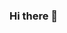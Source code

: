 ### Hi there 👋

<!--
**Henry-C-Lo/Henry-C-Lo** is a ✨ _special_ ✨ repository because its `README.md` (this file) appears on your GitHub profile.

### Warm greetings to you all! I'm Henry Lo! 🤟🏻

[![Website](https://img.shields.io/website?label=henrylo.tech&style=for-the-badge&url=https%3A%2F%2Fcodestackr.com)](http://henrylo.tech)


## I'm a Full Stack Developer!!

- 👨🏻‍💻 I’m currently seeking job opportunities
- 🥅 2020 Goals: learn new technologies and frameworks to gain experience in different fields within tech.
- 🏋️‍♀️ Fun fact: Kettlebell Workout is my favorite exercise


### Connect with me:

[<img align="left" alt="HenryLo | LinkedIn" width="22px" src="https://cdn.jsdelivr.net/npm/simple-icons@v3/icons/linkedin.svg" />][linkedin]
<img align="left" alt="HenryLo | email" width="22px" src="https://cdnjs.cloudflare.com/ajax/libs/simple-icons/3.12.3/gmail.svg" /> henrylo621@gmail.com


### Languages and Tools:

[<img align="left" alt="Visual Studio Code" width="26px" src="https://raw.githubusercontent.com/github/explore/80688e429a7d4ef2fca1e82350fe8e3517d3494d/topics/visual-studio-code/visual-studio-code.png" />][VisualStudioCode]
[<img align="left" alt="HTML5" width="26px" src="https://raw.githubusercontent.com/github/explore/80688e429a7d4ef2fca1e82350fe8e3517d3494d/topics/html/html.png" />][HTML5]
[<img align="left" alt="CSS3" width="26px" src="https://raw.githubusercontent.com/github/explore/80688e429a7d4ef2fca1e82350fe8e3517d3494d/topics/css/css.png" />][CSS3]
[<img align="left" alt="Sass" width="26px" src="https://raw.githubusercontent.com/github/explore/80688e429a7d4ef2fca1e82350fe8e3517d3494d/topics/sass/sass.png" />][Sass]
[<img align="left" alt="JavaScript" width="26px" src="https://raw.githubusercontent.com/github/explore/80688e429a7d4ef2fca1e82350fe8e3517d3494d/topics/javascript/javascript.png" />][JavaScript]
[<img align="left" alt="React" width="26px" src="https://raw.githubusercontent.com/github/explore/80688e429a7d4ef2fca1e82350fe8e3517d3494d/topics/react/react.png" />][React]
[<img align="left" alt="Node.js" width="26px" src="https://raw.githubusercontent.com/github/explore/80688e429a7d4ef2fca1e82350fe8e3517d3494d/topics/nodejs/nodejs.png" />][Node.js]
[<img align="left" alt="MySQL" width="26px" src="https://raw.githubusercontent.com/github/explore/80688e429a7d4ef2fca1e82350fe8e3517d3494d/topics/mysql/mysql.png" />][MySQL]
[<img align="left" alt="MongoDB" width="26px" src="https://raw.githubusercontent.com/github/explore/80688e429a7d4ef2fca1e82350fe8e3517d3494d/topics/mongodb/mongodb.png" />][MongoDB]
[<img align="left" alt="Git" width="26px" src="https://raw.githubusercontent.com/github/explore/80688e429a7d4ef2fca1e82350fe8e3517d3494d/topics/git/git.png" />][Git]
[<img align="left" alt="GitHub" width="26px" src="https://raw.githubusercontent.com/github/explore/78df643247d429f6cc873026c0622819ad797942/topics/github/github.png" />][GitHub]
[<img align="left" alt="Terminal: iTerms2" width="26px" src="https://raw.githubusercontent.com/github/explore/80688e429a7d4ef2fca1e82350fe8e3517d3494d/topics/terminal/terminal.png" />][Terminal]


[linkedin]: https://www.linkedin.com/in/henry-lo-0621/
[VisualStudioCode]: https://code.visualstudio.com/
[HTML5]: https://www.w3.org/html/
[CSS3]: https://www.w3.org/Style/CSS/
[Sass]:https://sass-lang.com/
[JavaScript]:http://www.ecmascript.org/
[React]: https://reactjs.org/
[Node.js]: https://nodejs.org/en/
[MySQL]: https://www.mysql.com/
[MongoDB]: https://www.mongodb.com/
[Git]: https://git-scm.com/
[GitHub]: https://github.com/
[Terminal]: https://www.iterm2.com/
